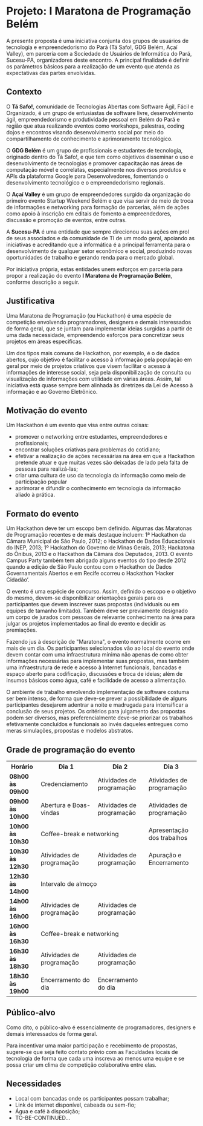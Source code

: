 # Projeto: I Maratona de Programação Belém

A presente proposta é uma iniciativa conjunta dos grupos de usuários de tecnologia e empreendedorismo do Pará (Tá Safo!, GDG Belém, Açaí Valley), em parceria com a Sociedade de Usuários de Informática do Pará, Sucesu-PA, organizadores deste encontro.  A principal finalidade é definir os parâmetros básicos para a realização de um evento que atenda as expectativas das partes envolvidas.

## Contexto

O **Tá Safo!**, comunidade de Tecnologias Abertas com Software Ágil, Fácil e Organizado, é um grupo de entusiastas de software livre, desenvolvimento ágil, empreendedorismo e produtividade pessoal em Belém do Pará e região que atua realizando eventos como workshops, palestras, coding dojos e encontros visando desenvolvimento social por meio do compartilhamento de conhecimento e aprimoramento  tecnológico.

O **GDG Belém** é um grupo de profissionais e estudantes de tecnologia, originado dentro do Tá Safo!, e que tem como objetivos disseminar o uso e desenvolvimento de tecnologias e promover capacitação nas áreas de computação móvel e correlatas, especialmente nos diversos produtos e APIs da plataforma Google para Desenvolvedores, fomentando o desenvolvimento tecnológico e o empreendedorismo regionais.

O **Açaí Valley** é um grupo de empreendedores surgido da organização do primeiro evento Startup Weekend Belém e que visa servir de meio de troca de informações e networking para formação de parcerias, além de ações como apoio à inscrição em editais de fomento a empreendedores, discussão e promoção de eventos, entre outras.

A **Sucesu-PA** é uma entidade que sempre direcionou suas ações em prol de seus associados e da comunidade de TI de um modo geral, apoiando as iniciativas e acreditando que a informática é a principal ferramenta para o desenvolvimento de qualquer setor econômico e social, produzindo novas oportunidades de trabalho e gerando renda para o mercado global.

Por iniciativa própria, estas entidades unem esforços em parceria para propor a realização do evento **I Maratona de Programação Belém**, conforme descrição a seguir.

## Justificativa

Uma Maratona de Programação (ou Hackathon) é uma espécie de competição envolvendo programadores, designers e demais interessados de forma geral, que se juntam para implementar ideias surgidas a partir de uma dada necessidade, empreendendo esforços para concretizar seus projetos em áreas especificas.

Um dos tipos mais comuns de Hackathon, por exemplo, é o de dados abertos, cujo objetivo é facilitar o acesso à informação pela população em geral por meio de projetos criativos que visem facilitar o acesso à informações de interesse social, seja pela disponibilização de consulta ou visualização de informações com utilidade em várias áreas.  Assim, tal iniciativa está quase sempre bem alinhada às diretrizes da Lei de Acesso à informação e ao Governo Eletrônico.

## Motivação do evento

Um Hackathon é um evento que visa entre outras coisas:

* promover o networking entre estudantes, empreendedores e profissionais;
* encontrar soluções criativas para problemas do cotidiano;
* efetivar a realização de ações necessárias na área em que a Hackathon pretende atuar e que muitas vezes são deixadas de lado pela falta de pessoas para realizá-las;
* criar uma cultura de uso da tecnologia da informação como meio de participação popular 
* aprimorar e difundir o conhecimento em tecnologia da informação aliado à prática.

## Formato do evento

Um Hackathon deve ter um escopo bem definido.  Algumas das Maratonas de Programação recentes e de mais destaque incluem: 1ª Hackathon da Câmara Municipal de São Paulo, 2012; o Hackathon de Dados Educacionais do INEP, 2013; 1º Hackathon do Governo de Minas Gerais, 2013; Hackatona do Ônibus, 2013 e o Hackathon da Câmara dos Deputados, 2013.  O evento Campus Party também tem abrigado alguns eventos do tipo desde 2012 quando a edição de São Paulo contou com o Hackathon de Dados Governamentais Abertos e em Recife ocorreu o Hackathon ‘Hacker Cidadão’.

O evento é uma espécie de concurso.  Assim, definido o escopo e o objetivo do mesmo, devem-se disponibilizar orientações gerais para os participantes que devem inscrever suas propostas (individuais ou em equipes de tamanho limitado).  Também deve ser previamente designado um corpo de jurados com pessoas de relevante conhecimento na área para julgar os projetos implementados ao final do evento e decidir as premiações.

Fazendo jus à descrição de "Maratona", o evento normalmente ocorre em mais de um dia.  Os participantes selecionados vão ao local do evento onde devem contar com uma infraestrutura mínima não apenas de como obter informações necessárias para implementar suas propostas, mas também uma infraestrutura de rede e acesso à Internet funcionais, bancadas e espaço aberto para codificação, discussões e troca de ideias; além de insumos básicos como água, café e facilidade de acesso a alimentação.

O ambiente de trabalho envolvendo implementação de software costuma ser bem intenso, de forma que deve-se prever a possibilidade de alguns participantes desejarem adentrar a noite e madrugada para intensificar a conclusão de seus projetos.  Os critérios para julgamento das propostas podem ser diversos, mas preferencialmente deve-se priorizar os trabalhos efetivamente concluídos e funcionais ao invés daqueles entregues como meras simulações, propostas e modelos abstratos.

## Grade de programação do evento

<table>
<tr>
  <th>Horário</th><th>Dia 1</th><th>Dia 2</th><th>Dia 3</th>
</tr>
<tr>
  <td><b>08h00 às 09h00</b></td>
  <td>Credenciamento</td>
  <td>Atividades de programação</td>
  <td>Atividades de programação</td>
</tr>
<tr>
  <td><b>09h00 às 10h00</b></td>
  <td>Abertura e Boas-vindas</td>
  <td>Atividades de programação</td>
  <td>Atividades de programação</td>
</tr>
<tr>
  <td><b>10h00 às 10h30</b></td>
  <td colspan="2">Coffee-break e networking</td>
  <td>Apresentação dos trabalhos</td>
</tr>
<tr>
  <td><b>10h30 às 12h30</b></td>
  <td>Atividades de programação</td>
  <td>Atividades de programação</td>
  <td>Apuração e Encerramento</td>
</tr>
<tr>
  <td><b>12h30 às 14h00</b></td>
  <td colspan="2">Intervalo de almoço</td>
  <td rowspan="5">&nbsp;</td>
</tr>
<tr>
  <td><b>14h00 às 16h00</b></td>
  <td>Atividades de programação</td>
  <td>Atividades de programação</td>
</tr>
<tr>
  <td><b>16h00 às 16h30</b></td>
  <td colspan="2">Coffee-break e networking</td>
</tr>
<tr>
  <td><b>16h30 às 18h30</b></td>
  <td>Atividades de programação</td>
  <td>Atividades de programação</td>
</tr>
<tr>
  <td><b>18h30 às 19h00</b></td>
  <td>Encerramento do dia</td>
  <td>Encerramento do dia</td>
</tr>
</table>

## Público-alvo

Como dito, o público-alvo é essencialmente de programadores, designers e demais interessados de forma geral.

Para incentivar uma maior participação e recebimento de propostas, sugere-se que seja feito contato prévio com as Faculdades locais de tecnologia de forma que cada uma inscreva ao menos uma equipe e se possa criar um clima de competição colaborativa entre elas.

## Necessidades

* Local com bancadas onde os participantes possam trabalhar;
* Link de internet disponível, cabeada ou sem-fio;
* Água e café à disposição;
* TO-BE-CONTINUED...

## 
